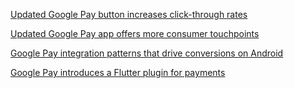 [Updated Google Pay button increases click-through rates](https://developers.googleblog.com/2021/05/updated-google-pay-button-increases-click-through-rates.html)

[Updated Google Pay app offers more consumer touchpoints](https://developers.googleblog.com/2021/05/updated-google-pay-app-offers-more-consumer-touchpoints.html)

[Google Pay integration patterns that drive conversions on Android](https://developers.googleblog.com/2021/05/google-pay-integration-patterns-that-drive-conversions-on-android.html)

[Google Pay introduces a Flutter plugin for payments](https://developers.googleblog.com/2021/05/google-pay-introduces-flutter-plugin-for-payments.html)
